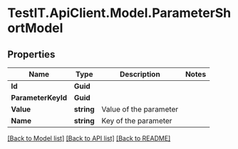 # TestIT.ApiClient.Model.ParameterShortModel

## Properties

Name | Type | Description | Notes
------------ | ------------- | ------------- | -------------
**Id** | **Guid** |  | 
**ParameterKeyId** | **Guid** |  | 
**Value** | **string** | Value of the parameter | 
**Name** | **string** | Key of the parameter | 

[[Back to Model list]](../README.md#documentation-for-models) [[Back to API list]](../README.md#documentation-for-api-endpoints) [[Back to README]](../README.md)

